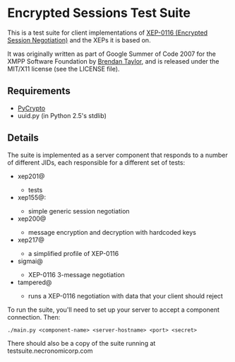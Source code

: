 # Encrypted Sessions Test Suite #

This is a test suite for client implementations of [XEP-0116 (Encrypted Session Negotiation)][XEP-0116] and the XEPs it is based on.

It was originally written as part of Google Summer of Code 2007 for the XMPP Software Foundation by [Brendan Taylor][bct], and is released under the MIT/X11 license (see the LICENSE file).

## Requirements ##

- [PyCrypto][]
- uuid.py (in Python 2.5's stdlib)

## Details ##

The suite is implemented as a server component that responds to a number of different JIDs, each responsible for a different set of tests:

- xep201@<component>
  - tests
- xep155@<component>:
  - simple generic session negotiation
- xep200@<component>
  - message encryption and decryption with hardcoded keys
- xep217@<component>
  - a simplified profile of XEP-0116
- sigmai@<component>
  - XEP-0116 3-message negotiation
- tampered@<component>
  - runs a XEP-0116 negotiation with data that your client should reject

To run the suite, you'll need to set up your server to accept a component connection. Then:

    ./main.py <component-name> <server-hostname> <port> <secret>

There should also be a copy of the suite running at testsuite.necronomicorp.com

[bct]: http://necronomicorp.com/bct
[XEP-0116]: http://www.xmpp.org/extensions/xep-0116.html
[PyCrypto]: http://www.amk.ca/python/code/crypto
